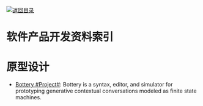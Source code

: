 [![返回目录](https://parg.co/UGo)](https://parg.co/b4z) 
 

# 软件产品开发资料索引

# 原型设计

- [Bottery #Project#](https://github.com/google/bottery): 
Bottery is a syntax, editor, and simulator for prototyping generative contextual conversations modeled as finite state machines.
